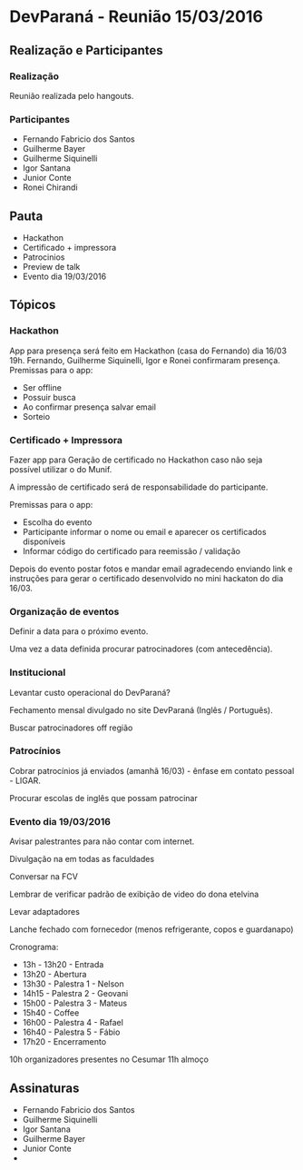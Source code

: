# DevParaná - Reunião 15/03/2016

## Realização e Participantes
### Realização
Reunião realizada pelo hangouts.

### Participantes
- Fernando Fabricio dos Santos
- Guilherme Bayer
- Guilherme Siquinelli
- Igor Santana
- Junior Conte
- Ronei Chirandi

## Pauta
- Hackathon
- Certificado + impressora
- Patrocinios
- Preview de talk
- Evento dia 19/03/2016

## Tópicos
### Hackathon

App para presença será feito em Hackathon (casa do Fernando) dia 16/03 19h.
Fernando, Guilherme Siquinelli, Igor e Ronei confirmaram presença.
Premissas para o app:
- Ser offline
- Possuir busca
- Ao confirmar presença salvar email
- Sorteio

### Certificado + Impressora

Fazer app para Geração de certificado no Hackathon caso não seja possível utilizar o do Munif.

A impressão de certificado será de responsabilidade do participante.

Premissas para o app:
- Escolha do evento
- Participante informar o nome ou email e aparecer os certificados disponíveis
- Informar código do certificado para reemissão / validação

Depois do evento postar fotos e mandar email agradecendo enviando link e instruções para gerar o certificado desenvolvido no mini hackaton do dia 16/03.

### Organização de eventos

Definir a data para o próximo evento.

Uma vez a data definida procurar patrocinadores (com antecedência).

### Institucional

Levantar custo operacional do DevParaná?

Fechamento mensal divulgado no site DevParaná (Inglês / Português).

Buscar patrocinadores off região

### Patrocínios

Cobrar patrocínios já enviados (amanhã 16/03) - ênfase em contato pessoal - LIGAR.

Procurar escolas de inglês que possam patrocinar

### Evento dia 19/03/2016

Avisar palestrantes para não contar com internet.

Divulgação na em todas as faculdades

Conversar na FCV

Lembrar de verificar padrão de exibição de video do dona etelvina

Levar adaptadores

Lanche fechado com fornecedor (menos refrigerante, copos e guardanapo)

Cronograma:
- 13h - 13h20 - Entrada
- 13h20 - Abertura
- 13h30 - Palestra 1 - Nelson
- 14h15 - Palestra 2 - Geovani
- 15h00 - Palestra 3 - Mateus
- 15h40 - Coffee
- 16h00 - Palestra 4 - Rafael
- 16h40 - Palestra 5 - Fábio
- 17h20 - Encerramento

10h organizadores presentes no Cesumar
11h almoço

## Assinaturas
- Fernando Fabricio dos Santos
- Guilherme Siquinelli
- Igor Santana
- Guilherme Bayer
- Junior Conte
- 
